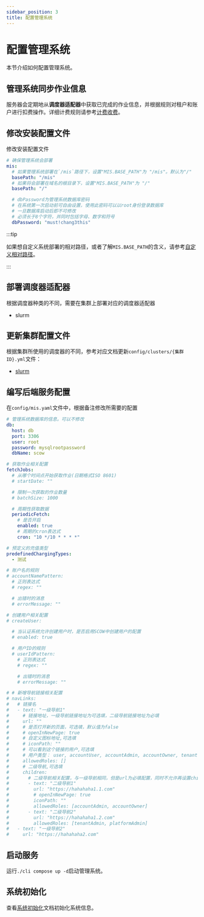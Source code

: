 ```yaml
---
sidebar_position: 3
title: 配置管理系统
---
```


# 配置管理系统

本节介绍如何配置管理系统。

## 管理系统同步作业信息

服务器会定期地从**调度器适配器**中获取已完成的作业信息，并根据规则对租户和账户进行扣费操作。详细计费规则请参考[计费收费](../../../info/mis/business/billing.mdx)。

## 修改安装配置文件

修改安装配置文件

```yaml title="install.yaml"
# 确保管理系统会部署
mis:
  # 如果管理系统部署在`/mis`路径下，设置"MIS.BASE_PATH"为 "/mis"。默认为"/"
  basePath: "/mis"
  # 如果将会部署在域名的根目录下，设置"MIS.BASE_PATH"为 "/"
  basePath: "/"

  # dbPassword为管理系统数据库密码
  # 在系统第一次启动前可自由设置，使用此密码可以以root身份登录数据库
  # 一旦数据库启动后即不可修改
  # 必须长于8个字符，并同时包括字母、数字和符号
  dbPassword: "must!chang3this"
```

:::tip

如果想自定义系统部署的相对路径，或者了解`MIS.BASE_PATH`的含义，请参考[自定义相对路径](../customization/basepath.md)。

:::

## 部署调度器适配器

根据调度器种类的不同，需要在集群上部署对应的调度器适配器

- slurm

## 更新集群配置文件

根据集群所使用的调度器的不同，参考对应文档更新`config/clusters/{集群ID}.yml`文件：

- [slurm](./schedulers/slurm.md)

## 编写后端服务配置

在`config/mis.yaml`文件中，根据备注修改所需要的配置

```yaml title="config/mis.yaml"
# 管理系统数据库的信息。可以不修改
db:
  host: db
  port: 3306
  user: root
  password: mysqlrootpassword
  dbName: scow

# 获取作业相关配置
fetchJobs:
  # 从哪个时间点开始获取作业(日期格式ISO 8601)
  # startDate: ""

  # 限制一次获取的作业数量
  # batchSize: 1000

  # 周期性获取数据
  periodicFetch:
    # 是否开启
    enabled: true
    # 周期的cron表达式
    cron: "10 */10 * * * *"

# 预定义的充值类型
predefinedChargingTypes:
  - 测试

# 账户名的规则
# accountNamePattern:
  # 正则表达式
  # regex: ""

  # 出错时的消息
  # errorMessage: ""

# 创建用户相关配置
# createUser:

  # 当认证系统允许创建用户时，是否启用SCOW中创建用户的配置
  # enabled: true

  # 用户ID的规则
  # userIdPattern:
    # 正则表达式
    # regex: ""

    # 出错时的消息
    # errorMessage: ""

# # 新增导航链接相关配置
# navLinks:
#   # 链接名
#   - text: "一级导航1"
#     # 链接地址，一级导航链接地址为可选填，二级导航链接地址为必填
#     url: ""
#     # 是否打开新的页面，可选填，默认值为false
#     # openInNewPage: true
#     # 自定义图标地址,可选填
#     # iconPath: ""
#     # 可以看到这个链接的用户,可选填
#     # 用户类型： user, accountUser, accountAdmin, accountOwner, tenantFinance, tenantAdmin, platformAdmin, platformFinance
#     allowedRoles: []
#     # 二级导航,可选填
#     children:
#       # 二级导航相关配置，与一级导航相同，但是url为必填配置，同时不允许再设置children
#       - text: "二级导航1"
#         url: "https://hahahaha1.1.com"
#         # openInNewPage: true
#         iconPath: ""
#         allowedRoles: [accountAdmin, accountOwner]
#       - text: "二级导航2"
#         url: "https://hahahaha1.2.com"
#         allowedRoles: [tenantAdmin, platformAdmin]
#   - text: "一级导航2"
#     url: "https://hahahaha2.com"

```

## 启动服务

运行`./cli compose up -d`启动管理系统。

## 系统初始化

查看[系统初始化](./init/index.md)文档初始化系统信息。